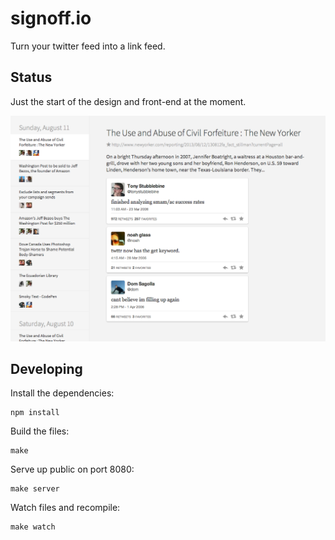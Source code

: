 # signoff.io

Turn your twitter feed into a link feed.

## Status

Just the start of the design and front-end at the moment.

![Screen of initial commit](screenshot.png)

## Developing

Install the dependencies:

    npm install

Build the files:

    make

Serve up public on port 8080:

    make server

Watch files and recompile:

    make watch

